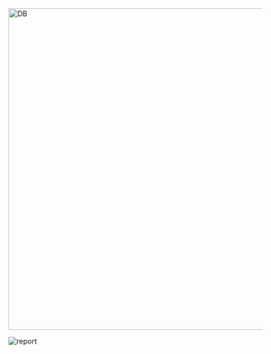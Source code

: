 <img width="602" height="638" alt="DB" src="https://github.com/user-attachments/assets/519c9c3a-d1ff-4398-95bb-3fe21f105f43" />

![report](https://github.com/user-attachments/assets/c973bf82-c9d0-41b3-9d12-41200bf36855)


